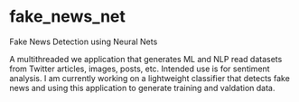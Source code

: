# fake_news_net
Fake News Detection using Neural Nets

A multithreaded we application that generates ML and NLP read datasets from Twitter articles, images, posts, etc. 
Intended use is for sentiment analysis. I am currently working on a lightweight classifier that detects fake news and using this application to generate training and valdation data.
